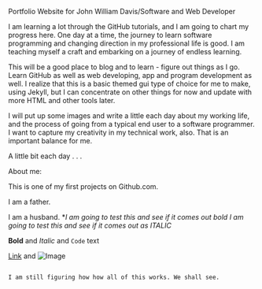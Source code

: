 Portfolio Website for John William Davis/Software and Web Developer

I am learning a lot through the GitHub tutorials, and I am going to chart my progress here. One day at a time, the journey to learn software programming and changing direction in my professional life is good. I am teaching myself a craft and embarking on a journey of endless learning.

This will be a good place to blog and to learn - figure out things as I go. Learn GitHub as well as web developing, app and program development as well. I realize that this is a basic themed gui type of choice for me to make, using Jekyll, but I can concentrate on other things for now and update with more HTML and other tools later.

I will put up some images and write a little each day about my working life, and the process of going from a typical end user to a software programmer. I want to capture my creativity in my technical work, also. That is an important balance for me.

A little bit each day . . . 

About me:

This is one of my first projects on Github.com.

I am a father.

I am a husband.
**I am going to test this and see if it comes out bold*
_I am going to test this and see if it comes out as ITALIC_


**Bold** and _Italic_ and `Code` text

[Link](url) and ![Image](src)
```

I am still figuring how how all of this works. We shall see.


